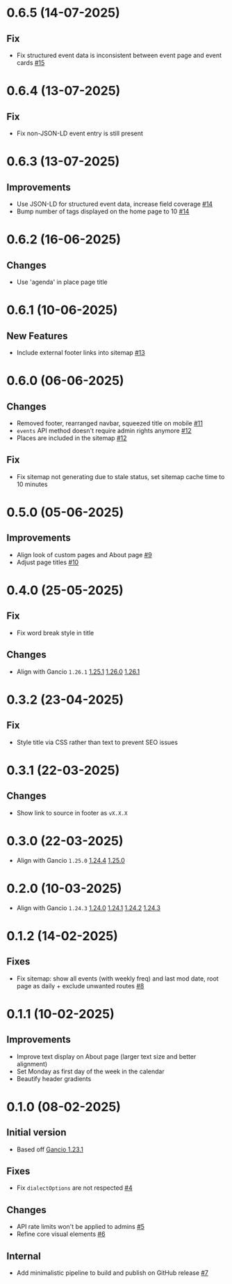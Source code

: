 # 0.6.5 (14-07-2025)
## Fix
- Fix structured event data is inconsistent between event page and event cards [#15](https://github.com/tboye/offbeat.amsterdam/pull/15)

# 0.6.4 (13-07-2025)
## Fix
- Fix non-JSON-LD event entry is still present

# 0.6.3 (13-07-2025)
## Improvements
- Use JSON-LD for structured event data, increase field coverage [#14](https://github.com/tboye/offbeat.amsterdam/pull/14)
- Bump number of tags displayed on the home page to 10 [#14](https://github.com/tboye/offbeat.amsterdam/pull/14)

# 0.6.2 (16-06-2025)
## Changes
- Use 'agenda' in place page title

# 0.6.1 (10-06-2025)
## New Features
- Include external footer links into sitemap [#13](https://github.com/tboye/offbeat.amsterdam/pull/13)

# 0.6.0 (06-06-2025)
## Changes
- Removed footer, rearranged navbar, squeezed title on mobile [#11](https://github.com/tboye/offbeat.amsterdam/pull/11)
- `events` API method doesn't require admin rights anymore [#12](https://github.com/tboye/offbeat.amsterdam/pull/12)
- Places are included in the sitemap [#12](https://github.com/tboye/offbeat.amsterdam/pull/12)

## Fix
- Fix sitemap not generating due to stale status, set sitemap cache time to 10 minutes

# 0.5.0 (05-06-2025)
## Improvements
- Align look of custom pages and About page [#9](https://github.com/tboye/offbeat.amsterdam/pull/9)
- Adjust page titles [#10](https://github.com/tboye/offbeat.amsterdam/pull/10)

# 0.4.0 (25-05-2025)
## Fix
- Fix word break style in title

## Changes
- Align with Gancio `1.26.1`
[1.25.1](https://framagit.org/les/gancio/compare/v1.25.0...v1.25.1)
[1.26.0](https://framagit.org/les/gancio/compare/v1.25.1...v1.26.0)
[1.26.1](https://framagit.org/les/gancio/compare/v1.26.0...v1.26.1)

# 0.3.2 (23-04-2025)
## Fix
- Style title via CSS rather than text to prevent SEO issues

# 0.3.1 (22-03-2025)
## Changes
- Show link to source in footer as `vX.X.X`

# 0.3.0 (22-03-2025)
- Align with Gancio `1.25.0`
[1.24.4](https://framagit.org/les/gancio/compare/v1.24.3...v1.24.4)
[1.25.0](https://framagit.org/les/gancio/compare/v1.24.4...v1.25.0)

# 0.2.0 (10-03-2025)
- Align with Gancio `1.24.3`
[1.24.0](https://framagit.org/les/gancio/compare/v1.23.1...v1.24.0)
[1.24.1](https://framagit.org/les/gancio/compare/v1.24.0...v1.24.1)
[1.24.2](https://framagit.org/les/gancio/compare/v1.24.1...v1.24.2)
[1.24.3](https://framagit.org/les/gancio/compare/v1.24.2...v1.24.3)

# 0.1.2 (14-02-2025)
## Fixes
- Fix sitemap: show all events (with weekly freq) and last mod date, root page as daily + exclude unwanted routes
[#8](https://github.com/tboye/offbeat.amsterdam/pull/8)

# 0.1.1 (10-02-2025)
## Improvements
- Improve text display on About page (larger text size and better alignment)
- Set Monday as first day of the week in the calendar
- Beautify header gradients

# 0.1.0 (08-02-2025)
## Initial version
- Based off [Gancio 1.23.1](https://framagit.org/les/gancio/compare/v1.23.0...v1.23.1) 

## Fixes
- Fix `dialectOptions` are not respected [#4](https://github.com/tboye/offbeat.amsterdam/pull/4)

## Changes
- API rate limits won't be applied to admins [#5](https://github.com/tboye/offbeat.amsterdam/pull/5)
- Refine core visual elements [#6](https://github.com/tboye/offbeat.amsterdam/pull/6)

## Internal
- Add minimalistic pipeline to build and publish on GitHub release [#7](https://github.com/tboye/offbeat.amsterdam/pull/7)
